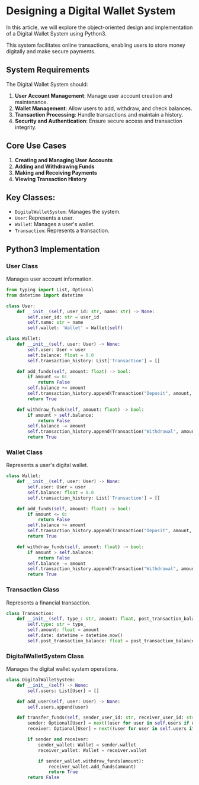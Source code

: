 # Designing a Digital Wallet System

In this article, we will explore the object-oriented design and implementation of a Digital Wallet System using Python3. 

This system facilitates online transactions, enabling users to store money digitally and make secure payments.

## System Requirements

The Digital Wallet System should:

1. **User Account Management**: Manage user account creation and maintenance.
2. **Wallet Management**: Allow users to add, withdraw, and check balances.
3. **Transaction Processing**: Handle transactions and maintain a history.
4. **Security and Authentication**: Ensure secure access and transaction integrity.

## Core Use Cases

1. **Creating and Managing User Accounts**
2. **Adding and Withdrawing Funds**
3. **Making and Receiving Payments**
4. **Viewing Transaction History**

## Key Classes:
- `DigitalWalletSystem`: Manages the system.
- `User`: Represents a user.
- `Wallet`: Manages a user's wallet.
- `Transaction`: Represents a transaction.

## Python3 Implementation

### User Class

Manages user account information.

```python
from typing import List, Optional
from datetime import datetime

class User:
    def __init__(self, user_id: str, name: str) -> None:
        self.user_id: str = user_id
        self.name: str = name
        self.wallet: 'Wallet' = Wallet(self)

class Wallet:
    def __init__(self, user: User) -> None:
        self.user: User = user
        self.balance: float = 0.0
        self.transaction_history: List['Transaction'] = []

    def add_funds(self, amount: float) -> bool:
        if amount <= 0:
            return False
        self.balance += amount
        self.transaction_history.append(Transaction("Deposit", amount, self.balance))
        return True

    def withdraw_funds(self, amount: float) -> bool:
        if amount > self.balance:
            return False
        self.balance -= amount
        self.transaction_history.append(Transaction("Withdrawal", amount, self.balance))
        return True
```
### Wallet Class
Represents a user's digital wallet.
```python
class Wallet:
    def __init__(self, user: User) -> None:
        self.user: User = user
        self.balance: float = 0.0
        self.transaction_history: List['Transaction'] = []

    def add_funds(self, amount: float) -> bool:
        if amount <= 0:
            return False
        self.balance += amount
        self.transaction_history.append(Transaction("Deposit", amount, self.balance))
        return True

    def withdraw_funds(self, amount: float) -> bool:
        if amount > self.balance:
            return False
        self.balance -= amount
        self.transaction_history.append(Transaction("Withdrawal", amount, self.balance))
        return True
```
### Transaction Class
Represents a financial transaction.
```python
class Transaction:
    def __init__(self, type_: str, amount: float, post_transaction_balance: float) -> None:
        self.type: str = type_
        self.amount: float = amount
        self.date: datetime = datetime.now()
        self.post_transaction_balance: float = post_transaction_balance

```
### DigitalWalletSystem Class
Manages the digital wallet system operations.
```python
class DigitalWalletSystem:
    def __init__(self) -> None:
        self.users: List[User] = []

    def add_user(self, user: User) -> None:
        self.users.append(user)

    def transfer_funds(self, sender_user_id: str, receiver_user_id: str, amount: float) -> bool:
        sender: Optional[User] = next((user for user in self.users if user.user_id == sender_user_id), None)
        receiver: Optional[User] = next((user for user in self.users if user.user_id == receiver_user_id), None)

        if sender and receiver:
            sender_wallet: Wallet = sender.wallet
            receiver_wallet: Wallet = receiver.wallet

            if sender_wallet.withdraw_funds(amount):
                receiver_wallet.add_funds(amount)
                return True
        return False
```